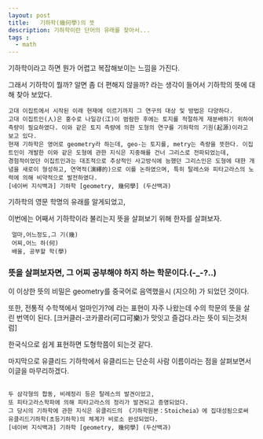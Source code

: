 ```yaml
---
layout: post
title:   기하학(幾何學)의 뜻
description: 기하학이란 단어의 유래를 찾아서...
tags :
  - math
---
```


기하학이라고 하면 뭔가 어렵고 복잡해보이는 느낌을 가진다.

그래서 기하학이 뭘까? 알면 좀 더 편해지 않을까? 라는 생각이 들어서 기하학의 뜻에 대해 찾아 보았다.


```
고대 이집트에서 시작된 이래 현재에 이르기까지 그 연구의 대상 및 방법은 다양하다. 
고대 이집트인(人)은 홍수로 나일강(江)이 범람한 후에는 토지를 적절하게 재분배하기 위하여 측량이 필요하였다. 이와 같은 토지 측량에 의한 도형의 연구를 기하학의 기원(起源)이라고 보고 있다.
현재 기하학은 영어로 geometry라 하는데, geo-는 토지를, metry는 측량을 뜻한다. 이집트인이 개발한 이와 같은 도형에 관한 지식은 지중해를 건너 그리스로 전파되었는데, 
경험적이었던 이집트인과는 대조적으로 추상적인 사고방식에 능했던 그리스인은 도형에 대한 개념을 새로이 형성하고, 연역적(演繹的)으로 이를 논하였으며, 특히 탈레스와 피타고라스의 노력에 의해 비약적으로 발전하였다.
[네이버 지식백과] 기하학 [geometry, 幾何學] (두산백과)
```

기하학의 영문 학명의 유래를 알게되었고, 

이번에는 어째서 기하학이라 불리는지 뜻을 살펴보기 위해 한자를 살펴보자.


```
 얼마,어느정도,그 기(幾)
 어찌,어느 하(何)
 배울, 공부할 학(學)
```

### 뜻을 살펴보자면, 그 어찌 공부해야 하지 하는 학문이다.(-_-?..)

이 이상한 뜻의 비밀은 geometry를 중국어로 음역했을시 (지으허) 가 되었던 것이다.

또한, 전통적 수학책에서 얼마인가?에 라는 표현이 자주 나왔는데 수의 학문의 뜻을 살린 번역이 된다. [크커클러-코카콜라(可口可樂)가 맛잇고 즐겁다.라는 뜻이 되는것처럼]

한국식으로 쉽게 표현하면 도형학쯤이 되는것 같다.

마지막으로 유클리드 기하학에서 유클리드는 단순히 사람 이름이라는 점을 살펴보면서 이글을 마무리하겠다.

```

두 삼각형의 합동, 비례정리 등은 탈레스의 발견이었고, 
또 피타고라스학파에 의해 피타고라스의 정리가 발견되고 증명되었다. 
그 당시의 기하학에 관한 지식은 유클리드의 《기하학원본：Stoicheia》에 집대성됨으로써 유클리드기하학(초등기하학)의 체계가 비로소 완성되었다.
[네이버 지식백과] 기하학 [geometry, 幾何學] (두산백과)

```